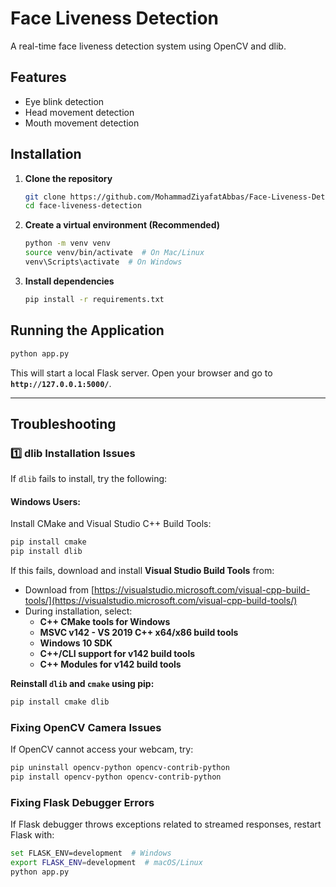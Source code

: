 # Face Liveness Detection  
A real-time face liveness detection system using OpenCV and dlib.

## Features  
- Eye blink detection  
- Head movement detection  
- Mouth movement detection  

## Installation  

1. **Clone the repository**  
   ```sh
   git clone https://github.com/MohammadZiyafatAbbas/Face-Liveness-Detection.git
   cd face-liveness-detection
   ```

2. **Create a virtual environment (Recommended)**  
   ```sh
   python -m venv venv
   source venv/bin/activate  # On Mac/Linux
   venv\Scripts\activate  # On Windows
   ```

3. **Install dependencies**  
   ```sh
   pip install -r requirements.txt
   ```

## Running the Application  
```sh
python app.py
```
This will start a local Flask server. Open your browser and go to **`http://127.0.0.1:5000/`**.

---

## Troubleshooting  

### 1️⃣ **dlib Installation Issues**
If `dlib` fails to install, try the following:

#### **Windows Users:**  
Install CMake and Visual Studio C++ Build Tools:

```sh
pip install cmake
pip install dlib
```
If this fails, download and install **Visual Studio Build Tools** from:  
   - Download from [https://visualstudio.microsoft.com/visual-cpp-build-tools/](https://visualstudio.microsoft.com/visual-cpp-build-tools/)
   - During installation, select:
     - **C++ CMake tools for Windows**
     - **MSVC v142 - VS 2019 C++ x64/x86 build tools**
     - **Windows 10 SDK**
     - **C++/CLI support for v142 build tools**
     - **C++ Modules for v142 build tools**

**Reinstall `dlib` and `cmake` using pip:**
```sh
pip install cmake dlib
```

### Fixing OpenCV Camera Issues
If OpenCV cannot access your webcam, try:
```sh
pip uninstall opencv-python opencv-contrib-python
pip install opencv-python opencv-contrib-python
```

### Fixing Flask Debugger Errors
If Flask debugger throws exceptions related to streamed responses, restart Flask with:
```sh
set FLASK_ENV=development  # Windows
export FLASK_ENV=development  # macOS/Linux
python app.py
```


